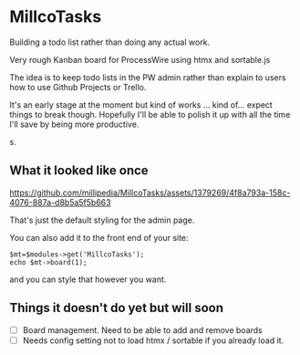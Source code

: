 # MillcoTasks

Building a todo list rather than doing any actual work.

Very rough Kanban board for ProcessWire using htmx and sortable.js  

The idea is to keep todo lists in the PW admin rather than explain to users how to use Github Projects or Trello.

It's an early stage at the moment but kind of works ... kind of... expect things to break though. Hopefully I'll be able to polish it up with all the time I'll save by being more productive.

s.

## What it looked like once


https://github.com/millipedia/MillcoTasks/assets/1379269/4f8a793a-158c-4076-887a-d8b5a5f5b663


That's just the default styling for the admin page. 

You can also add it to the front end of your site:

	$mt=$modules->get('MillcoTasks');
	echo $mt->board(1);

and you can style that however you want.

## Things it doesn't do yet but will soon

- [ ] Board management. Need to be able to add and remove boards
- [ ] Needs config setting not to load htmx / sortable if you already load it.
